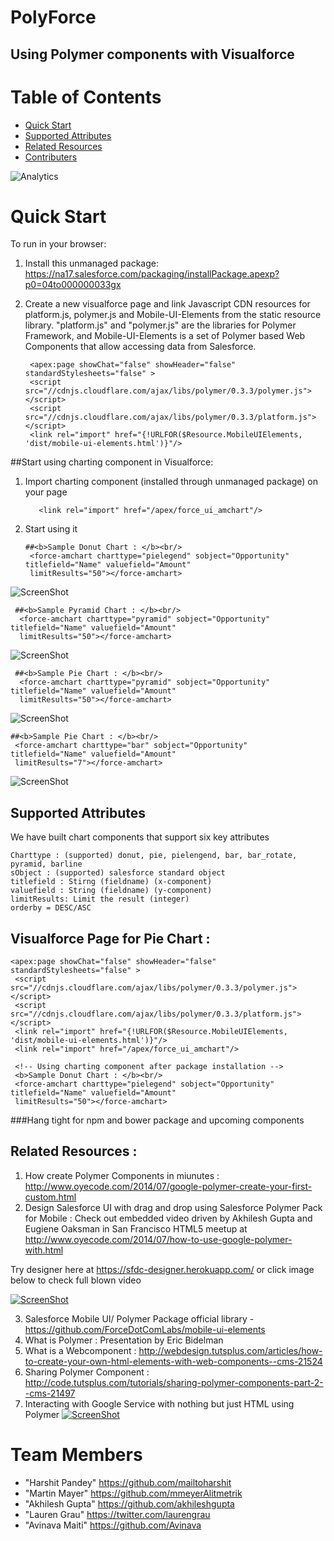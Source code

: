 # PolyForce
## Using Polymer components with Visualforce 

# Table of Contents
 
* [Quick Start](#quick-start)
* [Supported Attributes](#supported-attributes)
* [Related Resources](#related-resources)
* [Contributers](#team-members)

![Analytics](https://github.com/mailtoharshit//UA-46899860-1/PolyForce/readme)

# <a name="how-to"></a>Quick Start
To run in your browser:

1. Install this unmanaged package:  https://na17.salesforce.com/packaging/installPackage.apexp?p0=04to000000033gx

2. Create a new visualforce page and link Javascript CDN resources for platform.js, polymer.js and Mobile-UI-Elements from the static resource library. "platform.js" and "polymer.js" are the libraries for Polymer Framework, and Mobile-UI-Elements is a set of Polymer based Web Components that allow accessing data from Salesforce.
   ```
    <apex:page showChat="false" showHeader="false" standardStylesheets="false" >
    <script src="//cdnjs.cloudflare.com/ajax/libs/polymer/0.3.3/polymer.js"></script> 
    <script src="//cdnjs.cloudflare.com/ajax/libs/polymer/0.3.3/platform.js"></script>
    <link rel="import" href="{!URLFOR($Resource.MobileUIElements, 'dist/mobile-ui-elements.html')}"/>
   ```
##Start using charting component in Visualforce: 


1. Import charting component (installed through unmanaged package) on your page
   
   ```
      <link rel="import" href="/apex/force_ui_amchart"/>
   ```
2. Start using it 
   
   ```
   ##<b>Sample Donut Chart : </b><br/>
    <force-amchart charttype="pielegend" sobject="Opportunity" titlefield="Name" valuefield="Amount"       
    limitResults="50"></force-amchart>
   ```
![ScreenShot](http://i32.photobucket.com/albums/d22/Harshit_Pandey/piechart_zpsb49e85a3.gif?t=1412410188)

  ```
   ##<b>Sample Pyramid Chart : </b><br/>
    <force-amchart charttype="pyramid" sobject="Opportunity" titlefield="Name" valuefield="Amount"       
    limitResults="50"></force-amchart>
   ```
![ScreenShot](http://res.cloudinary.com/hzxejch6p/image/upload/h_372,w_1024/v1410681362/pyramid_utc8o8.gif)


  ```
   ##<b>Sample Pie Chart : </b><br/>
    <force-amchart charttype="pyramid" sobject="Opportunity" titlefield="Name" valuefield="Amount"       
    limitResults="50"></force-amchart>
   ```
![ScreenShot](http://res.cloudinary.com/hzxejch6p/image/upload/h_370,w_1024/v1410679705/donut_chart_ykc9cz.gif)

   ```
   ##<b>Sample Pie Chart : </b><br/>
    <force-amchart charttype="bar" sobject="Opportunity" titlefield="Name" valuefield="Amount"       
    limitResults="7"></force-amchart>
   ```
![ScreenShot](http://cdn.makeagif.com/media/9-27-2014/fZi0zb.gif)


  
## <a name="supported-attributes"></a>Supported Attributes 

   We have built chart components that support six key attributes

   ```
   Charttype : (supported) donut, pie, pielengend, bar, bar_rotate, pyramid, barline
   sObject : (supported) salesforce standard object
   titlefield : Stirng (fieldname) (x-component)
   valuefield : String (fieldname) (y-component)
   limitResults: Limit the result (integer)
   orderby = DESC/ASC
   ```
## <a name="Sample-Visualforce-Page"></a>Visualforce Page for Pie Chart  : 

   ```
   <apex:page showChat="false" showHeader="false" standardStylesheets="false" >
    <script src="//cdnjs.cloudflare.com/ajax/libs/polymer/0.3.3/polymer.js"></script> 
    <script src="//cdnjs.cloudflare.com/ajax/libs/polymer/0.3.3/platform.js"></script>
    <link rel="import" href="{!URLFOR($Resource.MobileUIElements, 'dist/mobile-ui-elements.html')}"/>
    <link rel="import" href="/apex/force_ui_amchart"/>
  
    <!-- Using charting component after package installation --> 
    <b>Sample Donut Chart : </b><br/>
    <force-amchart charttype="pielegend" sobject="Opportunity" titlefield="Name" valuefield="Amount" 
    limitResults="50"></force-amchart>
   ```
   
   
###Hang tight for npm and bower package and upcoming components 

## <a name="related-resources"></a>Related Resources   : 

   1. How create Polymer Components in miunutes : http://www.oyecode.com/2014/07/google-polymer-create-your-first-custom.html
   2. Design Salesforce UI with drag and drop using Salesforce Polymer Pack for Mobile : Check out embedded video driven by 
      Akhilesh Gupta and Eugiene Oaksman in San Francisco HTML5 meetup at 
      http://www.oyecode.com/2014/07/how-to-use-google-polymer-with.html
 
   Try designer here at  https://sfdc-designer.herokuapp.com/ or click image below to check full blown video

   [![ScreenShot](https://static.dyp.im/3ZqKwf9WDS/20b9628e26be22cf4180aaccb7afbd55.gif)](https://www.youtube.com/watch?v=67FjSemJ7uQ&feature=youtu.be)

   3. Salesforce Mobile UI/ Polymer Package official library - https://github.com/ForceDotComLabs/mobile-ui-elements
   4. What is Polymer : Presentation by Eric Bidelman 
   5. What is a Webcomponent : http://webdesign.tutsplus.com/articles/how-to-create-your-own-html-elements-with-web-components--cms-21524
   6. Sharing Polymer Component : http://code.tutsplus.com/tutorials/sharing-polymer-components-part-2--cms-21497
   7. Interacting with Google Service with nothing but just HTML using Polymer 
      [![ScreenShot](http://i32.photobucket.com/albums/d22/Harshit_Pandey/ScreenShot2014-10-04at34714AM_zpsf69275ff.png)](https://www.youtube.com/watch?v=eORqFaf_QzM)


 
# <a name="team-members"></a>Team Members
* "Harshit Pandey" <https://github.com/mailtoharshit>
* "Martin Mayer" <https://github.com/mmeyerAlitmetrik>
* "Akhilesh Gupta" <https://github.com/akhileshgupta>
* "Lauren Grau" <https://twitter.com/laurengrau>
* "Avinava Maiti" <https://github.com/Avinava>
